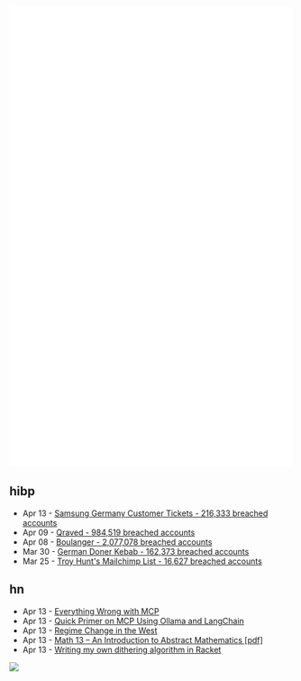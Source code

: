 ![Metrics](https://raw.githubusercontent.com/phixion/phixion/master/metrics.svg)

## hibp

<!--
for https://github.com/phixion/phixion/blob/main/.github/workflows/feeds.yml
-->
<!--START_SECTION:haveibeenpwnd-->
- Apr 13 - [Samsung Germany Customer Tickets - 216,333 breached accounts](https://haveibeenpwned.com/PwnedWebsites#SamsungGermany)
- Apr 09 - [Qraved - 984,519 breached accounts](https://haveibeenpwned.com/PwnedWebsites#Qraved)
- Apr 08 - [Boulanger - 2,077,078 breached accounts](https://haveibeenpwned.com/PwnedWebsites#Boulanger)
- Mar 30 - [German Doner Kebab - 162,373 breached accounts](https://haveibeenpwned.com/PwnedWebsites#GermanDonerKebab)
- Mar 25 - [Troy Hunt's Mailchimp List - 16,627 breached accounts](https://haveibeenpwned.com/PwnedWebsites#TroyHuntMailchimpList)
<!--END_SECTION:haveibeenpwnd-->

## hn

<!--
for https://github.com/phixion/phixion/blob/main/.github/workflows/feeds.yml
-->
<!--START_SECTION:hn-->
- Apr 13 - [Everything Wrong with MCP](https://blog.sshh.io/p/everything-wrong-with-mcp)
- Apr 13 - [Quick Primer on MCP Using Ollama and LangChain](https://www.polarsparc.com/xhtml/MCP.html)
- Apr 13 - [Regime Change in the West](https://www.lrb.co.uk/the-paper/v47/n06/perry-anderson/regime-change-in-the-west)
- Apr 13 - [Math 13 – An Introduction to Abstract Mathematics [pdf]](https://www.math.uci.edu/~ndonalds/math13/notes.pdf)
- Apr 13 - [Writing my own dithering algorithm in Racket](https://amanvir.com/blog/writing-my-own-dithering-algorithm-in-racket)
<!--END_SECTION:hn-->

<!--
for https://yhype.me
-->
![](https://hit.yhype.me/github/profile?user_id=13013670)
